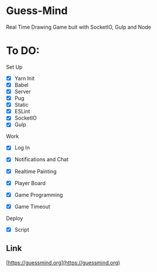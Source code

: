 # Guess-Mind

Real Time Drawing Game buit with SocketIO, Gulp and Node

# To DO:

Set Up

- [x] Yarn Init
- [x] Babel
- [x] Server
- [x] Pug
- [x] Static
- [x] ESLint
- [x] SocketIO
- [x] Gulp

Work


- [x] Log In
- [x] Notifications and Chat
- [x] Realtime Painting
- [x] Player Board
- [x] Game Programming
- [x] Game Timeout


Deploy

- [x] Script

## Link

[https://guessmind.org](https://guessmind.org)

